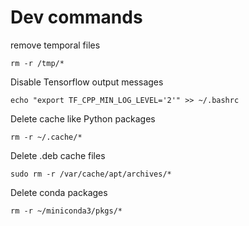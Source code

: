 # Dev commands

remove temporal files
```
rm -r /tmp/*
```

Disable Tensorflow output messages
```
echo "export TF_CPP_MIN_LOG_LEVEL='2'" >> ~/.bashrc 
```

Delete cache like Python packages
```
rm -r ~/.cache/*
```

Delete .deb cache files
```
sudo rm -r /var/cache/apt/archives/*
```

Delete conda packages
```
rm -r ~/miniconda3/pkgs/*
```
